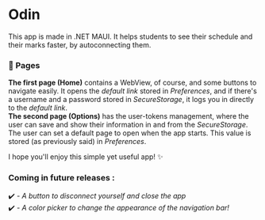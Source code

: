 # Odin
This app is made in .NET MAUI. It helps students to see their schedule and their marks faster, by autoconnecting them.  
### 📄 Pages
**The first page (Home)** contains a WebView, of course, and some buttons to navigate easily. It opens the *default link* stored in *Preferences*, and if there's a username and a password stored in *SecureStorage*, it logs you in directly to the *default link*.  
**The second page (Options)** has the user-tokens management, where the user can save and show their information in and from the *SecureStorage*. The user can set a default page to open when the app starts. This value is stored (as previously said) in *Preferences*.  

I hope you'll enjoy this simple yet useful app! ✨

### Coming in future releases :
✔️ *- A button to disconnect yourself and close the app*  
✔️ *- A color picker to change the appearance of the navigation bar!*
